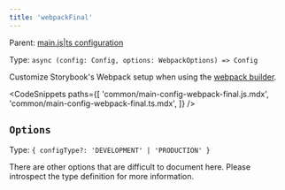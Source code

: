 ```yaml
---
title: 'webpackFinal'
---
```


Parent: [main.js|ts configuration](./main-config.md)

Type: `async (config: Config, options: WebpackOptions) => Config`

Customize Storybook's Webpack setup when using the [webpack builder](../09-builders/webpack.md).

<!-- prettier-ignore-start -->

<CodeSnippets
  paths={[
    'common/main-config-webpack-final.js.mdx',
    'common/main-config-webpack-final.ts.mdx',
  ]}
/>

<!-- prettier-ignore-end -->

## `Options`

Type: `{ configType?: 'DEVELOPMENT' | 'PRODUCTION' }`

There are other options that are difficult to document here. Please introspect the type definition for more information.
